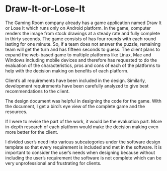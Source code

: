 # Draw-It-or-Lose-It

The Gaming Room company already has a game application named Draw It or Lose It which runs only on Android platform. In the game, computer renders the image from stock drawings at a steady rate and fully complete in thirty seconds. The game consists of has four rounds with each round lasting for one minute. So, if a team does not answer the puzzle, remaining team will get the turn and has fifteen seconds to guess. The client plans to expand the web-based game to multiple platforms like Linux, Mac and Windows including mobile devices and therefore has requested to do the evaluation of the characteristics, pros and cons of each of the platforms to help with the decision making on benefits of each platform. 

Client’s all requirements have been included in the design. Similarly, development requirements have been carefully analyzed to give best recommendations to the client.

The design document was helpful in designing the code for the game. With the document, I get a bird’s eye view of the complete game and the resources. 

If I were to revise the part of the work, it would be the evaluation part. More in-depth research of each platform would make the decision making even more better for the client.

I divided user’s need into various subcategories under the software design template so that every requirement is included and met in the software. It is important to consider the user’s needs when designing because without including the user’s requirement the software is not complete  which can be very unprofessional and frustrating for clients.
